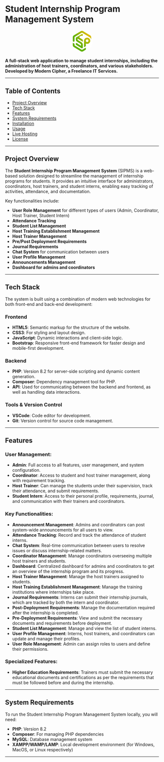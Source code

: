 # Student Internship Program Management System

<div style="display: flex; justify-content: center; align-items: center; border-radius: 50%; width: 70px; height: 70px; overflow: hidden; margin: 20px auto;">
    <img src="./resources/sipms.png" alt="SIPMS Logo" style="width: 100%; height: auto; display: block;">
</div>

**A full-stack web application to manage student internships, including the administration of host trainers, coordinators, and various stakeholders. Developed by Modern Cipher, a Freelance IT Services.**

---

## Table of Contents
- [Project Overview](#project-overview)
- [Tech Stack](#tech-stack)
- [Features](#features)
- [System Requirements](#system-requirements)
- [Installation](#installation)
- [Usage](#usage)
- [Live Hosting](#live-hosting)
- [License](#license)

---

## Project Overview

The **Student Internship Program Management System** (SIPMS) is a web-based solution designed to streamline the management of internship programs for students. It provides an intuitive interface for administrators, coordinators, host trainers, and student interns, enabling easy tracking of activities, attendance, and documentation.

Key functionalities include:
- **User Role Management** for different types of users (Admin, Coordinator, Host Trainer, Student Intern)
- **Attendance Tracking**
- **Student List Management**
- **Host Training Establishment Management**
- **Host Trainer Management**
- **Pre/Post Deployment Requirements**
- **Journal Requirements**
- **Chat System** for communication between users
- **User Profile Management**
- **Announcements Management**
- **Dashboard for admins and coordinators**

---

## Tech Stack

The system is built using a combination of modern web technologies for both front-end and back-end development:

### Frontend
- **HTML5**: Semantic markup for the structure of the website.
- **CSS3**: For styling and layout design.
- **JavaScript**: Dynamic interactions and client-side logic.
- **Bootstrap**: Responsive front-end framework for faster design and mobile-first development.

### Backend
- **PHP**: Version 8.2 for server-side scripting and dynamic content generation.
- **Composer**: Dependency management tool for PHP.
- **API**: Used for communicating between the backend and frontend, as well as handling data interactions.

### Tools & Version Control
- **VSCode**: Code editor for development.
- **Git**: Version control for source code management.

---

## Features

### User Management:
- **Admin**: Full access to all features, user management, and system configuration.
- **Coordinator**: Access to student and host trainer management, along with requirement tracking.
- **Host Trainer**: Can manage the students under their supervision, track their attendance, and submit requirements.
- **Student Intern**: Access to their personal profile, requirements, journal, and communication with their trainers and coordinators.

### Key Functionalities:
- **Announcement Management**: Admins and coordinators can post system-wide announcements for all users to view.
- **Attendance Tracking**: Record and track the attendance of student interns.
- **Chat System**: Real-time communication between users to resolve issues or discuss internship-related matters.
- **Coordinator Management**: Manage coordinators overseeing multiple host trainers and students.
- **Dashboard**: Centralized dashboard for admins and coordinators to get an overview of the internship program and its progress.
- **Host Trainer Management**: Manage the host trainers assigned to students.
- **Host Training Establishment Management**: Manage the training institutions where internships take place.
- **Journal Requirements**: Interns can submit their internship journals, which are tracked by both the intern and coordinator.
- **Post-Deployment Requirements**: Manage the documentation required after the internship is completed.
- **Pre-Deployment Requirements**: View and submit the necessary documents and requirements before deployment.
- **Student List Management**: Manage and view the list of student interns.
- **User Profile Management**: Interns, host trainers, and coordinators can update and manage their profiles.
- **User Role Management**: Admin can assign roles to users and define their permissions.

### Specialized Features:
- **Higher Education Requirements**: Trainers must submit the necessary educational documents and certifications as per the requirements that must be followed before and during the internship.

---

## System Requirements

To run the Student Internship Program Management System locally, you will need:

- **PHP**: Version 8.2
- **Composer**: For managing PHP dependencies
- **MySQL**: Database management system
- **XAMPP/WAMP/LAMP**: Local development environment (for Windows, MacOS, or Linux respectively)

---